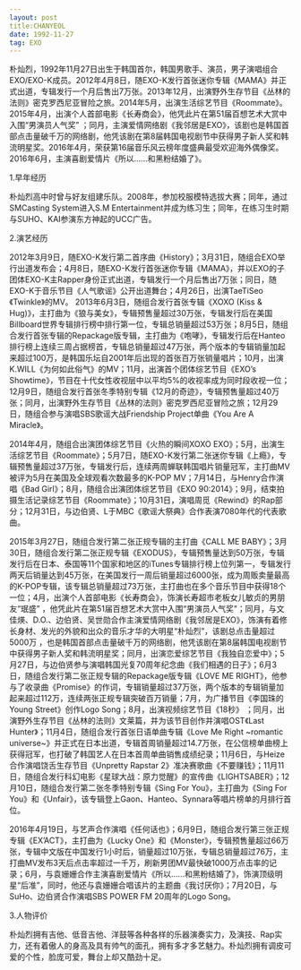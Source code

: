 ```yaml
---
layout: post
title:CHANYEOL
date: 1992-11-27
tag: EXO 
--- 
```


朴灿烈，1992年11月27日出生于韩国首尔，韩国男歌手、演员，男子演唱组合EXO/EXO-K成员。2012年4月8日，随EXO-K发行首张迷你专辑《MAMA》并正式出道，专辑发行一个月后售出7万张。2013年12月，出演野外生存节目《丛林的法则》密克罗西尼亚冒险之旅。2014年5月，出演生活综艺节目《Roommate》。2015年4月，出演个人首部电影《长寿商会》，他凭此片在第51届百想艺术大赏中入围“男演员人气奖” ；同月，主演爱情网络剧《我邻居是EXO》，该剧也是韩国首部点击量破千万的网络剧，他凭该剧在第8届韩国电视剧节中获得男子新人奖和韩流明星奖。2016年4月，荣获第16届音乐风云榜年度盛典最受欢迎海外偶像奖。2016年6月，主演喜剧爱情片《所以……和黑粉结婚了》。

1.早年经历

朴灿烈高中时曾与好友组建乐队。2008年，参加校服模特选拔大赛；同年，通过SMCasting System进入S.M Entertainment并成为练习生；同年，在练习生时期与SUHO、KAI参演东方神起的UCC广告。

2.演艺经历

2012年3月9日，随EXO-K发行第二首序曲《History》；3月31日，随组合EXO举行出道发布会；4月8日，随EXO-K发行首张迷你专辑《MAMA》，并以EXO的子团体EXO-K主Rapper身份正式出道，专辑发行一个月后售出7万张；同日，随EXO-K于音乐节目《人气歌谣》公开出道舞台；4月26日，出演TaeTiSeo《Twinkle》的MV。
2013年6月3日，随组合发行首张专辑《XOXO (Kiss & Hug)》，主打曲为《狼与美女》，专辑预售量超过30万张，专辑发行后在美国Billboard世界专辑排行榜中排行第一位，专辑总销量超过53万张；8月5日，随组合发行首张专辑的Repackage版专辑，主打曲为《咆哮》，专辑发行后在Hanteo排行榜上连续三周占据榜首，专辑总销量超过47万张，两个版本的专辑销量加起来超过100万，是韩国乐坛自2001年后出现的首张百万张销量唱片；10月，出演K.WILL《为何如此俗气》的MV；11月，出演首个团体综艺节目《EXO’s Showtime》，节目在十代女性收视层中以平均5%的收视率成为同时段收视一位；12月9日，随组合发行首张冬季特别专辑《12月的奇迹》，专辑预售量超过40万张；同月，出演野外生存节目《丛林的法则》密克罗西尼亚冒险之旅；12月29日，随组合参与演唱SBS歌谣大战Friendship Project单曲《You Are A Miracle》。

2014年4月，随组合出演团体综艺节目《火热的瞬间XOXO EXO》；5月，出演生活综艺节目《Roommate》；5月7日，随EXO-K发行第二张迷你专辑《上瘾》，专辑预售量超过37万张，专辑发行后，连续两周蝉联韩国唱片销量冠军，主打曲MV被评为5月在美国及全球观看次数最多的K-POP MV；7月14日，与Henry合作演唱《Bad Girl》；8月，随组合出演团体综艺节目《EXO 90:2014》；9月，结束拍摄生活记录综艺节目《Roommate》；10月31日，演唱周觅《Rewind》的Rap部分；12月31日，与边伯贤、L于MBC《歌谣大祭典》合作表演7080年代的代表歌曲。

2015年3月27日，随组合发行第二张正规专辑的主打曲《CALL ME BABY》；3月30日，随组合发行第二张正规专辑《EXODUS》，专辑预售量达到50万张，专辑发行后在日本、泰国等11个国家和地区的iTunes专辑排行榜上位列第一，专辑发行两天后销量达到45万张，在美国发行一周后销量超过6000张，成为周贩卖量最高的K-POP专辑，该专辑总销量超过73万张，主打曲也在多个音乐节目中获得18个一位；4月，出演个人首部电影《长寿商会》，饰演长寿超市老板女儿敏贞的男朋友“珉盛” ，他凭此片在第51届百想艺术大赏中入围“男演员人气奖"；同月，与文佳煐、D.O.、边伯贤、吴世勋合作主演爱情网络剧《我邻居是EXO》，饰演有着修长身材、发光的外貌和出众的音乐才华的大明星“朴灿烈”，该剧总点击量超过5000万 ，也是韩国首部点击量破千万的网络剧，他凭该剧在第8届韩国电视剧节中获得男子新人奖和韩流明星奖；同月，出演恋爱综艺节目《我独自恋爱中》；5月27日，与边伯贤参与演唱韩国光复70周年纪念曲《我们相遇的日子》；6月3日，随组合发行第二张正规专辑的Repackage版专辑《LOVE ME RIGHT》，他参与了收录曲《Promise》的作词，专辑销量超过37万张，两个版本的专辑销量加起来超过112万，连续两张正规专辑突破百万销量；7月，为广播节目《李国珠的Young Street》创作Logo Song；8月，出演视频综艺节目《18秒》 ；同月，出演野外生存节目《丛林的法则》文莱篇，并为该节目创作并演唱OST《Last Hunter》；11月4日，随组合发行首张日语单曲专辑《Love Me Right ~romantic universe~》并正式在日本出道，专辑首周销量超过14.7万张，在公信榜单曲榜上获得冠军，也打破了韩国艺人在日本首周单曲销售成绩纪录；11月6日，与Heize合作演唱饶舌生存节目《Unpretty Rapstar 2》准决赛歌曲《不要赚钱》；11月11日，随组合发行科幻电影《星球大战：原力觉醒》的宣传曲《LIGHTSABER》；12月10日，随组合发行第二张冬季特别专辑《Sing For You》，主打曲为《Sing For You》和《Unfair》，该专辑登上Gaon、Hanteo、Synnara等唱片榜单的月排行首位。

2016年4月19日，与艺声合作演唱《任何话也》；6月9日，随组合发行第三张正规专辑《EX’ACT》，主打曲为《Lucky One》和《Monster》，专辑预售量超过66万张，专辑中文版在中国发行1小时后，销量超过10万张，专辑总销量超过76万，主打曲MV发布3天后点击率超过一千万，刷新男团MV最快破1000万点击率的记录；6月，与袁姗姗合作主演喜剧爱情片《所以……和黑粉结婚了》，饰演顶级明星“后准”，同时，他还与袁姗姗合唱该片的主题曲《我讨厌你》；7月20日，与SuHo、边伯贤合作演唱SBS POWER FM 20周年的Logo Song。

3.人物评价

朴灿烈拥有吉他、低音吉他、洋鼓等各种各样的乐器演奏实力，及演技、Rap实力，还有着傲人的身高及具有帅气的面孔，拥有多才多艺魅力。朴灿烈拥有调皮可爱的个性，脸庞可爱，舞台上却又酷劲十足。
